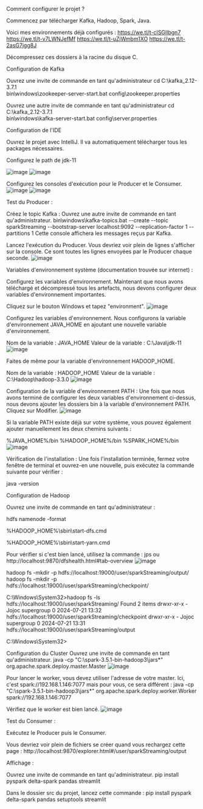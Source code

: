 Comment configurer le projet ?

Commencez par télécharger Kafka, Hadoop, Spark, Java.

Voici mes environnements déjà configurés :
https://we.tl/t-cISGIlbgn7
https://we.tl/t-v7LWNJefMf
https://we.tl/t-uZjWmbm1XO
https://we.tl/t-2asG7jgg8J

Décompressez ces dossiers à la racine du disque C.

Configuration de Kafka

Ouvrez une invite de commande en tant qu'administrateur
cd C:\kafka_2.12-3.7.1\
bin\windows\zookeeper-server-start.bat config\zookeeper.properties

Ouvrez une autre invite de commande en tant qu'administrateur
cd C:\kafka_2.12-3.7.1\
bin\windows\kafka-server-start.bat config\server.properties

Configuration de l'IDE

Ouvrez le projet avec IntelliJ.
Il va automatiquement télécharger tous les packages nécessaires.

Configurez le path de jdk-11

![image](https://github.com/user-attachments/assets/437b29c4-5f51-4b24-9c67-a004c50efaef)
![image](https://github.com/user-attachments/assets/59117f69-1409-4923-8dd0-fb93f6eb6fdf)

Configurez les consoles d'exécution pour le Producer et le Consumer.
![image](https://github.com/user-attachments/assets/3c1d1f02-0861-4dcc-9ca8-7664a73a2728)
![image](https://github.com/user-attachments/assets/ae983811-1bb3-42f9-9f0d-e308132f9380)

Test du Producer :

Créez le topic Kafka :
Ouvrez une autre invite de commande en tant qu'administrateur.
bin\windows\kafka-topics.bat --create --topic sparkStreaming --bootstrap-server localhost:9092 --replication-factor 1 --partitions 1
Cette console affichera les messages reçus par Kafka.

Lancez l'exécution du Producer.
Vous devriez voir plein de lignes s'afficher sur la console. Ce sont toutes les lignes envoyées par le Producer chaque seconde.
![image](https://github.com/user-attachments/assets/4de264b3-bcc2-47af-92b2-0e87b4e20945)

Variables d'environnement système (documentation trouvée sur internet) :

Configurez les variables d'environnement.
Maintenant que nous avons téléchargé et décompressé tous les artefacts, nous devons configurer deux variables d'environnement importantes.

Cliquez sur le bouton Windows et tapez "environment".
![image](https://github.com/user-attachments/assets/13320cec-09ae-42eb-bff6-920a8d156163)

Configurez les variables d'environnement.
Nous configurons la variable d'environnement JAVA_HOME en ajoutant une nouvelle variable d'environnement.

Nom de la variable : JAVA_HOME Valeur de la variable : C:\Java\jdk-11
![image](https://github.com/user-attachments/assets/2dced602-b60d-46eb-827c-e0cfd3ad8ebc)

Faites de même pour la variable d'environnement HADOOP_HOME.

Nom de la variable : HADOOP_HOME Valeur de la variable : C:\Hadoop\hadoop-3.3.0
![image](https://github.com/user-attachments/assets/e4264043-77c0-4219-a828-1ddd533da9b2)

Configuration de la variable d'environnement PATH :
Une fois que nous avons terminé de configurer les deux variables d'environnement ci-dessus, nous devons ajouter les dossiers bin à la variable d'environnement PATH. Cliquez sur Modifier.
![image](https://github.com/user-attachments/assets/02e281df-38b9-4873-8c6c-1f3c9347b662)

Si la variable PATH existe déjà sur votre système, vous pouvez également ajouter manuellement les deux chemins suivants :

%JAVA_HOME%/bin
%HADOOP_HOME%/bin
%SPARK_HOME%/bin
![image](https://github.com/user-attachments/assets/787dab95-935b-4d3c-a56a-89d0f43be2ed)

Vérification de l'installation :
Une fois l'installation terminée, fermez votre fenêtre de terminal et ouvrez-en une nouvelle, puis exécutez la commande suivante pour vérifier :

java -version

Configuration de Hadoop

Ouvrez une invite de commande en tant qu'administrateur :

hdfs namenode -format

%HADOOP_HOME%\sbin\start-dfs.cmd

%HADOOP_HOME%\sbin\start-yarn.cmd

Pour vérifier si c'est bien lancé, utilisez la commande : jps
ou
http://localhost:9870/dfshealth.html#tab-overview
![image](https://github.com/user-attachments/assets/851a751b-79ab-4e82-b86d-3d1b577881da)

hadoop fs -mkdir -p hdfs://localhost:19000/user/sparkStreaming/output/
hadoop fs -mkdir -p hdfs://localhost:19000/user/sparkStreaming/checkpoint/

C:\Windows\System32>hadoop fs -ls hdfs://localhost:19000/user/sparkStreaming/
Found 2 items
drwxr-xr-x   - Jojoc supergroup          0 2024-07-21 13:32 hdfs://localhost:19000/user/sparkStreaming/checkpoint
drwxr-xr-x   - Jojoc supergroup          0 2024-07-21 13:31 hdfs://localhost:19000/user/sparkStreaming/output

C:\Windows\System32>

Configuration du Cluster
Ouvrez une invite de commande en tant qu'administrateur.
java -cp "C:\spark-3.5.1-bin-hadoop3\jars\*" org.apache.spark.deploy.master.Master
![image](https://github.com/user-attachments/assets/dd933375-ac70-4a8a-9181-80f4bf7acb25)

Pour lancer le worker, vous devez utiliser l'adresse de votre master. Ici, c'est spark://192.168.1.146:7077 mais pour vous, ce sera différent :
java -cp "C:\spark-3.5.1-bin-hadoop3\jars\*" org.apache.spark.deploy.worker.Worker spark://192.168.1.146:7077

Vérifiez que le worker est bien lancé.
![image](https://github.com/user-attachments/assets/be4cdfdd-e2a7-4bf1-af9c-f165866f5d78)

Test du Consumer :

Exécutez le Producer puis le Consumer.

Vous devriez voir plein de fichiers se créer quand vous rechargez cette page :
http://localhost:9870/explorer.html#/user/sparkStreaming/output

Affichage :

Ouvrez une invite de commande en tant qu'administrateur.
pip install pyspark delta-spark pandas streamlit

Dans le dossier src du projet, lancez cette commande :
pip install pyspark delta-spark pandas setuptools streamlit
